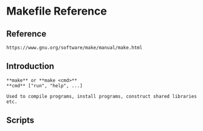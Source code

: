 # Makefile Reference

## Reference
```
https://www.gnu.org/software/make/manual/make.html
```
## Introduction
```
**make** or **make <cmd>**
**cmd** ["run", "help", ...]

Used to compile programs, install programs, construct shared libraries etc.
```

## Scripts

